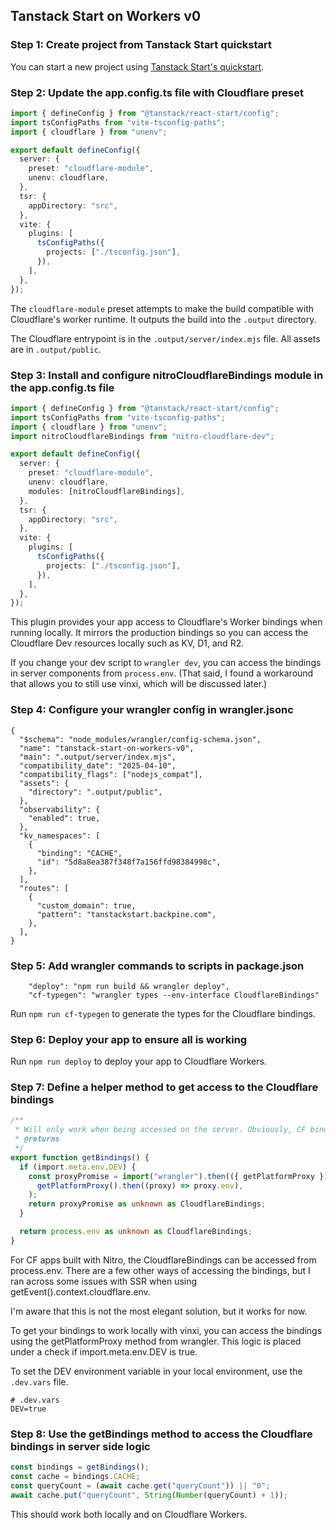 ## Tanstack Start on Workers v0

### Step 1: Create project from Tanstack Start quickstart
You can start a new project using [Tanstack Start's quickstart](https://tanstack.com/start/latest/docs/framework/react/quick-start).

### Step 2: Update the app.config.ts file with Cloudflare preset

```ts
import { defineConfig } from "@tanstack/react-start/config";
import tsConfigPaths from "vite-tsconfig-paths";
import { cloudflare } from "unenv";

export default defineConfig({
  server: {
    preset: "cloudflare-module",
    unenv: cloudflare,
  },
  tsr: {
    appDirectory: "src",
  },
  vite: {
    plugins: [
      tsConfigPaths({
        projects: ["./tsconfig.json"],
      }),
    ],
  },
});
```
The `cloudflare-module` preset attempts to make the build compatible with Cloudflare's worker runtime. It outputs the build into the `.output` directory.

The Cloudflare entrypoint is in the `.output/server/index.mjs` file. All assets are in `.output/public`.


### Step 3: Install and configure nitroCloudflareBindings module in the app.config.ts file

```ts
import { defineConfig } from "@tanstack/react-start/config";
import tsConfigPaths from "vite-tsconfig-paths";
import { cloudflare } from "unenv";
import nitroCloudflareBindings from "nitro-cloudflare-dev";

export default defineConfig({
  server: {
    preset: "cloudflare-module",
    unenv: cloudflare,
    modules: [nitroCloudflareBindings],
  },
  tsr: {
    appDirectory: "src",
  },
  vite: {
    plugins: [
      tsConfigPaths({
        projects: ["./tsconfig.json"],
      }),
    ],
  },
});
```
This plugin provides your app access to Cloudflare's Worker bindings when running locally. It mirrors the production bindings so you can access the Cloudflare Dev resources locally such as KV, D1, and R2.

If you change your dev script to `wrangler dev`, you can access the bindings in server components from `process.env`. (That said, I found a workaround that allows you to still use vinxi, which will be discussed later.)

### Step 4: Configure your wrangler config in wrangler.jsonc
```
{
  "$schema": "node_modules/wrangler/config-schema.json",
  "name": "tanstack-start-on-workers-v0",
  "main": ".output/server/index.mjs",
  "compatibility_date": "2025-04-10",
  "compatibility_flags": ["nodejs_compat"],
  "assets": {
    "directory": ".output/public",
  },
  "observability": {
    "enabled": true,
  },
  "kv_namespaces": [
    {
      "binding": "CACHE",
      "id": "5d8a8ea387f348f7a156ffd98384998c",
    },
  ],
  "routes": [
    {
      "custom_domain": true,
      "pattern": "tanstackstart.backpine.com",
    },
  ],
}
```

### Step 5: Add wrangler commands to scripts in package.json
```
    "deploy": "npm run build && wrangler deploy",
    "cf-typegen": "wrangler types --env-interface CloudflareBindings"
```
Run `npm run cf-typegen` to generate the types for the Cloudflare bindings.

### Step 6: Deploy your app to ensure all is working
Run `npm run deploy` to deploy your app to Cloudflare Workers.


### Step 7: Define a helper method to get access to the Cloudflare bindings
```ts
/**
 * Will only work when being accessed on the server. Obviously, CF bindings are not available in the browser.
 * @returns
 */
export function getBindings() {
  if (import.meta.env.DEV) {
    const proxyPromise = import("wrangler").then(({ getPlatformProxy }) =>
      getPlatformProxy().then((proxy) => proxy.env),
    );
    return proxyPromise as unknown as CloudflareBindings;
  }

  return process.env as unknown as CloudflareBindings;
}
```

For CF apps built with Nitro, the CloudflareBindings can be accessed from process.env. There are a few other ways of accessing the bindings, but I ran across some issues with SSR when using getEvent().context.cloudflare.env.

I'm aware that this is not the most elegant solution, but it works for now.

To get your bindings to work locally with vinxi, you can access the bindings using the getPlatformProxy method from wrangler. This logic is placed under a check if import.meta.env.DEV is true.

To set the DEV environment variable in your local environment, use the `.dev.vars` file.

```
# .dev.vars
DEV=true
```

### Step 8: Use the getBindings method to access the Cloudflare bindings in server side logic
```ts
const bindings = getBindings();
const cache = bindings.CACHE;
const queryCount = (await cache.get("queryCount")) || "0";
await cache.put("queryCount", String(Number(queryCount) + 1));
```

This should work both locally and on Cloudflare Workers.
